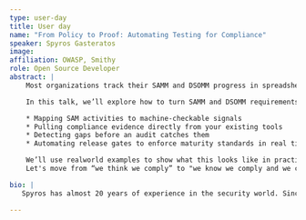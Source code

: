 ```yaml
---
type: user-day
title: User day
name: "From Policy to Proof: Automating Testing for Compliance"
speaker: Spyros Gasteratos
image: 
affiliation: OWASP, Smithy
role: Open Source Developer
abstract: |
    Most organizations track their SAMM and DSOMM progress in spreadsheets, Confluence pages, or endless status meetings. If they're lucky, they have the budget to get a tool like SAMMY. But when it’s time to prove you’re doing the thing, whether that’s secure code reviews, SAST scans, or release gating, the evidence is scattered across tools, teams, and tribal knowledge.

    In this talk, we’ll explore how to turn SAMM and DSOMM requirements into automated, verifiable tests that run as part of your development workflows. We’ll walk through:

    * Mapping SAM activities to machine-checkable signals
    * Pulling compliance evidence directly from your existing tools
    * Detecting gaps before an audit catches them
    * Automating release gates to enforce maturity standards in real time

    We’ll use realworld examples to show what this looks like in practice, featuring a collection of open-source automations as our reference implementation so you can take the patterns home and adapt them to your own environment.
    Let's move from “we think we comply” to "we know we comply and we can prove it".

bio: |
   Spyros has almost 20 years of experience in the security world. Since the beginning of his career he has been an avid supporter and contributor of open source software and an OWASP volunteer. Currently he is interested in the harmonization of security tools and information and is currently helping Fintechs setup and automate large parts of their AppSec programmes. He also maintains several Open Source projects including the security automation framework Smithy, and opencre.org, the worlds largest security knowledge graph. Also, he usually doesn’t speak about himself in the third person.

---
```

